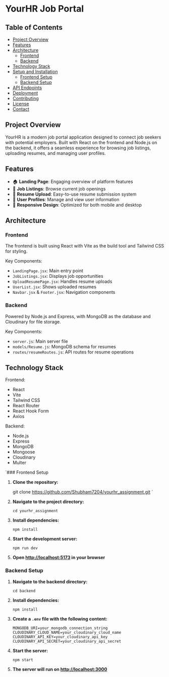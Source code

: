 # YourHR Job Portal

## Table of Contents
- [Project Overview](#project-overview)
- [Features](#features)
- [Architecture](#architecture)
  - [Frontend](#frontend)
  - [Backend](#backend)
- [Technology Stack](#technology-stack)
- [Setup and Installation](#setup-and-installation)
  - [Frontend Setup](#frontend-setup)
  - [Backend Setup](#backend-setup)
- [API Endpoints](#api-endpoints)
- [Deployment](#deployment)
- [Contributing](#contributing)
- [License](#license)
- [Contact](#contact)

## Project Overview

YourHR is a modern job portal application designed to connect job seekers with potential employers. Built with React on the frontend and Node.js on the backend, it offers a seamless experience for browsing job listings, uploading resumes, and managing user profiles.

## Features

- 🏠 **Landing Page**: Engaging overview of platform features
- 💼 **Job Listings**: Browse current job openings
- 📄 **Resume Upload**: Easy-to-use resume submission system
- 👤 **User Profiles**: Manage and view user information
- 📱 **Responsive Design**: Optimized for both mobile and desktop

## Architecture

### Frontend

The frontend is built using React with Vite as the build tool and Tailwind CSS for styling.

Key Components:
- `LandingPage.jsx`: Main entry point
- `JobListings.jsx`: Displays job opportunities
- `UploadResumePage.jsx`: Handles resume uploads
- `UserList.jsx`: Shows uploaded resumes
- `Navbar.jsx` & `Footer.jsx`: Navigation components

### Backend

Powered by Node.js and Express, with MongoDB as the database and Cloudinary for file storage.

Key Components:
- `server.js`: Main server file
- `models/Resume.js`: MongoDB schema for resumes
- `routes/resumeRoutes.js`: API routes for resume operations

## Technology Stack

Frontend:
- React
- Vite
- Tailwind CSS
- React Router
- React Hook Form
- Axios

Backend:
- Node.js
- Express
- MongoDB
- Mongoose
- Cloudinary
- Multer

`### Frontend Setup

1. **Clone the repository:**

   git clone https://github.com/Shubham7204/yourhr_assignment.git `

1.  **Navigate to the project directory:**

    `cd yourhr_assignment`

2.  **Install dependencies:**

    `npm install`

3.  **Start the development server:**

    `npm run dev`

4.  **Open <http://localhost:5173> in your browser**

### Backend Setup

1.  **Navigate to the backend directory:**

    `cd backend`

2.  **Install dependencies:**

    `npm install`

3.  **Create a `.env` file with the following content:**

    `MONGODB_URI=your_mongodb_connection_string
    CLOUDINARY_CLOUD_NAME=your_cloudinary_cloud_name
    CLOUDINARY_API_KEY=your_cloudinary_api_key
    CLOUDINARY_API_SECRET=your_cloudinary_api_secret`

4.  **Start the server:**

    `npm start`

5.  **The server will run on <http://localhost:3000>**

